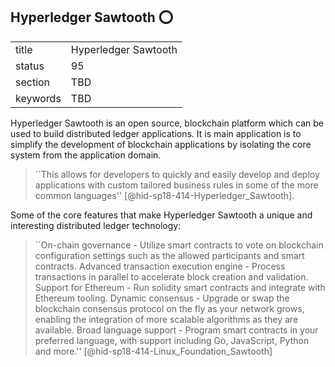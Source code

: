 ## Hyperledger Sawtooth :o:


|          |                      |
| -------- | -------------------- |
| title    | Hyperledger Sawtooth |
| status   | 95                   |
| section  | TBD                  |
| keywords | TBD                  |




Hyperledger Sawtooth is an open source, blockchain platform which can be
used to build distributed ledger applications. It is main application is
to simplify the development of blockchain applications by isolating the
core system from the application domain.

> ``This allows for developers to quickly and easily develop and
> deploy applications with custom tailored business rules in some of
> the more common languages'' [@hid-sp18-414-Hyperledger_Sawtooth].



Some of the core features that make Hyperledger Sawtooth a unique and
interesting distributed ledger technology:



> ``On-chain governance - Utilize smart contracts to vote on
> blockchain configuration settings such as the allowed participants
> and smart contracts. Advanced transaction execution engine - Process
> transactions in parallel to accelerate block creation and
> validation. Support for Ethereum - Run solidity smart contracts and
> integrate with Ethereum tooling. Dynamic consensus - Upgrade or swap
> the blockchain consensus protocol on the fly as your network grows,
> enabling the integration of more scalable algorithms as they are
> available. Broad language support - Program smart contracts in your
> preferred language, with support including Go, JavaScript, Python
> and more.'' [@hid-sp18-414-Linux_Foundation_Sawtooth]
